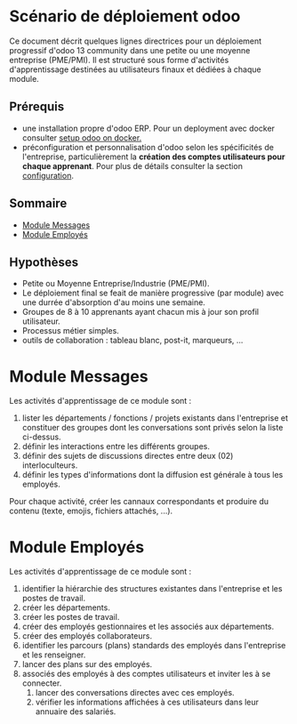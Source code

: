 # Scénario de déploiement odoo 

Ce document décrit quelques lignes directrices pour un déploiement progressif d'odoo 13 community dans une petite ou une moyenne entreprise (PME/PMI). Il est structuré sous forme d'activités d'apprentissage destinées au utilisateurs finaux et dédiées à chaque module.

## Prérequis 

- une installation propre d'odoo ERP. Pour un deployment avec docker consulter [setup odoo on docker.](../setup-images-on-docker/odoo-on-docker.md) 
- préconfiguration et personnalisation d'odoo selon les spécificités de l'entreprise, particulièrement la **création des comptes utilisateurs pour chaque apprenant**. Pour plus de détails consulter la section [configuration](./odoo-deploy-guidelines-fr.md#configuration).


## Sommaire
- [Module Messages](#module-messages)
- [Module Employés](#module-employés)

## Hypothèses
- Petite ou Moyenne Entreprise/Industrie (PME/PMI).
- Le déploiement final se feait de manière progressive (par module) avec une durrée d'absorption d'au moins une semaine. 
- Groupes de 8 à 10 apprenants ayant chacun mis à jour son profil utilisateur.
- Processus métier simples. 
- outils de collaboration : tableau blanc, post-it, marqueurs, ... 


# Module Messages 

Les activités d'apprentissage de ce module sont : 
1. lister les départements / fonctions / projets existants dans l'entreprise et constituer des groupes dont les conversations sont privés selon la liste ci-dessus.
1. définir les interactions entre les différents groupes.
1. définir des sujets de discussions directes entre deux (02) interloculteurs. 
1. définir les types d'informations dont la diffusion est générale à tous les employés.

Pour chaque activité, créer les cannaux correspondants et produire du contenu (texte, emojis, fichiers attachés, ...).

# Module Employés

Les activités d'apprentissage de ce module sont : 
1. identifier la hiérarchie des structures existantes dans l'entreprise et les postes de travail.
1. créer les départements.
1. créer les postes de travail.
1. créer des employés gestionnaires et les associés aux départements.
1. créer des employés collaborateurs.
1. identifier les parcours (plans) standards des employés dans l'entreprise et les renseigner.
1. lancer des plans sur des employés.
1. associés des employés à des comptes utilisateurs et inviter les à se connecter.
    1. lancer des conversations directes avec ces employés.
    1. vérifier les informations affichées à ces utilisateurs dans leur annuaire des salariés.
